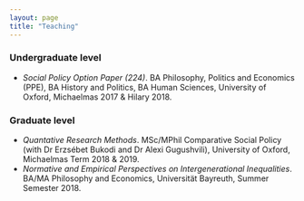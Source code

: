 ```yaml
---
layout: page
title: "Teaching"
---
```


### Undergraduate level

- *Social Policy Option Paper (224)*. BA Philosophy, Politics and Economics (PPE), BA History and Politics, BA Human Sciences, University of Oxford, Michaelmas 2017 & Hilary 2018.

### Graduate level

- *Quantative Research Methods*. MSc/MPhil Comparative Social Policy (with Dr
Erzsébet Bukodi and Dr Alexi Gugushvili), University of Oxford, Michaelmas Term 2018 & 2019.
- *Normative and Empirical Perspectives on Intergenerational Inequalities*. BA/MA Philosophy and Economics, Universität Bayreuth, Summer Semester 2018.
